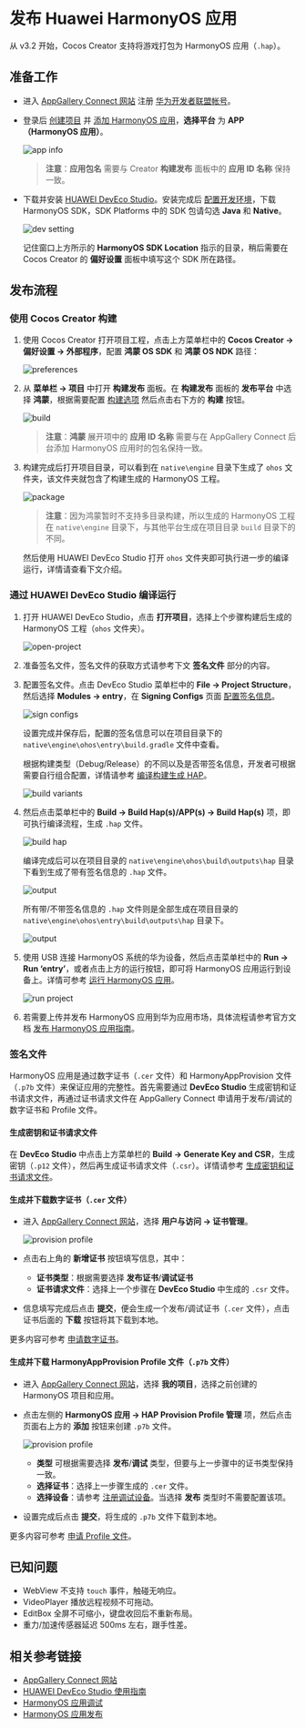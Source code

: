 # 发布 Huawei HarmonyOS 应用

从 v3.2 开始，Cocos Creator 支持将游戏打包为 HarmonyOS 应用（`.hap`）。

## 准备工作

- 进入 [AppGallery Connect 网站](https://developer.huawei.com/consumer/cn/service/josp/agc/index.html) 注册 [华为开发者联盟帐号](https://developer.huawei.com/consumer/cn/doc/start/registration-and-verification-0000001053628148)。

- 登录后 [创建项目](https://developer.huawei.com/consumer/cn/doc/distribution/app/agc-harmonyapp-createproject) 并 [添加 HarmonyOS 应用](https://developer.huawei.com/consumer/cn/doc/distribution/app/agc-harmonyapp-createharmonyapp)，**选择平台** 为 **APP（HarmonyOS 应用）**。

  ![app info](./publish-huawei-ohos/app-info.png)

  > **注意**：**应用包名** 需要与 Creator **构建发布** 面板中的 **应用 ID 名称** 保持一致。

- 下载并安装 [HUAWEI DevEco Studio](https://developer.harmonyos.com/cn/develop/deveco-studio#download)。安装完成后 [配置开发环境](https://developer.harmonyos.com/cn/docs/documentation/doc-guides/environment_config-0000001052902427)，下载 HarmonyOS SDK，SDK Platforms 中的 SDK 包请勾选 **Java** 和 **Native**。

    ![dev setting](./publish-huawei-ohos/dev-setting.png)

    记住窗口上方所示的 **HarmonyOS SDK Location** 指示的目录，稍后需要在 Cocos Creator 的 **偏好设置** 面板中填写这个 SDK 所在路径。

## 发布流程

### 使用 Cocos Creator 构建

1. 使用 Cocos Creator 打开项目工程，点击上方菜单栏中的 **Cocos Creator -> 偏好设置 -> 外部程序**，配置 **鸿蒙 OS SDK** 和 **鸿蒙 OS NDK** 路径：

    ![preferences](./publish-huawei-ohos/preferences.png)

2. 从 **菜单栏 -> 项目** 中打开 **构建发布** 面板。在 **构建发布** 面板的 **发布平台** 中选择 **鸿蒙**，根据需要配置 [构建选项](./native-options.md#%E6%9E%84%E5%BB%BA%E9%80%89%E9%A1%B9) 然后点击右下方的 **构建** 按钮。

    ![build](./publish-huawei-ohos/build.png)

    > **注意**：**鸿蒙** 展开项中的 **应用 ID 名称** 需要与在 AppGallery Connect 后台添加 HarmonyOS 应用时的包名保持一致。

3. 构建完成后打开项目目录，可以看到在 `native\engine` 目录下生成了 `ohos` 文件夹，该文件夹就包含了构建生成的 HarmonyOS 工程。

    ![package](./publish-huawei-ohos/package-ohos.png)

    > **注意**：因为鸿蒙暂时不支持多目录构建，所以生成的 HarmonyOS 工程在 `native\engine` 目录下，与其他平台生成在项目目录 `build` 目录下的不同。

    然后使用 HUAWEI DevEco Studio 打开 `ohos` 文件夹即可执行进一步的编译运行，详情请查看下文介绍。

### 通过 HUAWEI DevEco Studio 编译运行

1. 打开 HUAWEI DevEco Studio，点击 **打开项目**，选择上个步骤构建后生成的 HarmonyOS 工程（`ohos` 文件夹）。

    ![open-project](./publish-huawei-ohos/open-project.png)

2. 准备签名文件，签名文件的获取方式请参考下文 **签名文件** 部分的内容。

3. 配置签名文件。点击 DevEco Studio 菜单栏中的 **File -> Project Structure**，然后选择 **Modules -> entry**，在 **Signing Configs** 页面 [配置签名信息](https://developer.harmonyos.com/cn/docs/documentation/doc-guides/ide_debug_device-0000001053822404#ZH-CN_TOPIC_0000001154985555__section19238119191816)。

    ![sign configs](./publish-huawei-ohos/sign-configs-debug.png)

    设置完成并保存后，配置的签名信息可以在项目目录下的 `native\engine\ohos\entry\build.gradle` 文件中查看。

    根据构建类型（Debug/Release）的不同以及是否带签名信息，开发者可根据需要自行组合配置，详情请参考 [编译构建生成 HAP](https://developer.harmonyos.com/cn/docs/documentation/doc-guides/build_hap-0000001053342418)。

    ![build variants](./publish-huawei-ohos/build-variants.png)

4. 然后点击菜单栏中的 **Build -> Build Hap(s)/APP(s) -> Build Hap(s)** 项，即可执行编译流程，生成 `.hap` 文件。

    ![build hap](./publish-huawei-ohos/build-hap.png)

    编译完成后可以在项目目录的 `native\engine\ohos\build\outputs\hap` 目录下看到生成了带有签名信息的 `.hap` 文件。

    ![output](./publish-huawei-ohos/output.png)

    所有带/不带签名信息的 `.hap` 文件则是全部生成在项目目录的 `native\engine\ohos\entry\build\outputs\hap` 目录下。

    ![output](./publish-huawei-ohos/debug-output.png)

5. 使用 USB 连接 HarmonyOS 系统的华为设备，然后点击菜单栏中的 **Run -> Run ‘entry’**，或者点击上方的运行按钮，即可将 HarmonyOS 应用运行到设备上。详情可参考 [运行 HarmonyOS 应用](https://developer.harmonyos.com/cn/docs/documentation/doc-guides/run_phone_tablat-0000001064774652)。

    ![run project](./publish-huawei-ohos/run-project.png)

6. 若需要上传并发布 HarmonyOS 应用到华为应用市场，具体流程请参考官方文档 [发布 HarmonyOS 应用指南](https://developer.huawei.com/consumer/cn/doc/distribution/app/agc-harmonyapp-releaseharmonyapp)。

### 签名文件

HarmonyOS 应用是通过数字证书（`.cer` 文件）和 HarmonyAppProvision 文件（`.p7b` 文件）来保证应用的完整性。首先需要通过 **DevEco Studio** 生成密钥和证书请求文件，再通过证书请求文件在 AppGallery Connect 申请用于发布/调试的数字证书和 Profile 文件。

#### 生成密钥和证书请求文件

在 **DevEco Studio** 中点击上方菜单栏的 **Build -> Generate Key and CSR**，生成密钥（`.p12` 文件），然后再生成证书请求文件（`.csr`）。详情请参考 [生成密钥和证书请求文件](https://developer.harmonyos.com/cn/docs/documentation/doc-guides/publish_app-0000001053223745#ZH-CN_TOPIC_0000001154985553__section7209054153620)。

#### 生成并下载数字证书（`.cer` 文件）

- 进入 [AppGallery Connect 网站](https://developer.huawei.com/consumer/cn/service/josp/agc/index.html)，选择 **用户与访问 -> 证书管理**。

    ![provision profile](./publish-huawei-ohos/cer-file.png)

- 点击右上角的 **新增证书** 按钮填写信息，其中：
    - **证书类型**：根据需要选择 **发布证书**/**调试证书**
    - **证书请求文件**：选择上一个步骤在 **DevEco Studio** 中生成的 `.csr` 文件。

- 信息填写完成后点击 **提交**，便会生成一个发布/调试证书（`.cer` 文件），点击证书后面的 **下载** 按钮将其下载到本地。

更多内容可参考 [申请数字证书](https://developer.huawei.com/consumer/cn/doc/distribution/app/agc-harmonyapp-debugharmonyapp#h1-1598336089667)。

#### 生成并下载 HarmonyAppProvision Profile 文件（`.p7b` 文件）

- 进入 [AppGallery Connect 网站](https://developer.huawei.com/consumer/cn/service/josp/agc/index.html)，选择 **我的项目**，选择之前创建的 HarmonyOS 项目和应用。

- 点击左侧的 **HarmonyOS 应用 -> HAP Provision Profile 管理** 项，然后点击页面右上方的 **添加** 按钮来创建 `.p7b` 文件。

    ![provision profile](./publish-huawei-ohos/provision-profile.png)

    - **类型** 可根据需要选择 **发布**/**调试** 类型，但要与上一步骤中的证书类型保持一致。
    - **选择证书**：选择上一步骤生成的 `.cer` 文件。
    - **选择设备**：请参考 [注册调试设备](https://developer.huawei.com/consumer/cn/doc/distribution/app/agc-harmonyapp-debugharmonyapp#h1-1598336280693)。当选择 **发布** 类型时不需要配置该项。

- 设置完成后点击 **提交**，将生成的 `.p7b` 文件下载到本地。

更多内容可参考 [申请 Profile 文件](https://developer.huawei.com/consumer/cn/doc/distribution/app/agc-harmonyapp-debugharmonyapp#h1-1598336409517)。

## 已知问题

- WebView 不支持 `touch` 事件，触碰无响应。
- VideoPlayer 播放远程视频不可拖动。
- EditBox 全屏不可缩小，键盘收回后不重新布局。
- 重力/加速传感器延迟 500ms 左右，跟手性差。

## 相关参考链接

- [AppGallery Connect 网站](https://developer.huawei.com/consumer/cn/service/josp/agc/index.html)
- [HUAWEI DevEco Studio 使用指南](https://developer.harmonyos.com/cn/docs/documentation/doc-guides/tools_overview-0000001053582387)
- [HarmonyOS 应用调试](https://developer.harmonyos.com/cn/docs/documentation/doc-guides/ide_debug_device-0000001053822404)
- [HarmonyOS 应用发布](https://developer.harmonyos.com/cn/docs/documentation/doc-guides/publish_app-0000001053223745)
